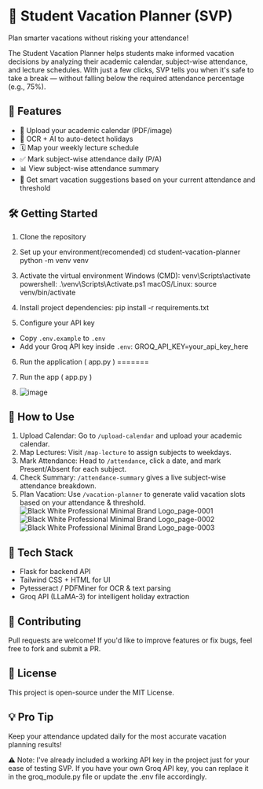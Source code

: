 🎒 Student Vacation Planner (SVP)
================================

Plan smarter vacations without risking your attendance!

The Student Vacation Planner helps students make informed vacation decisions by analyzing their academic calendar, subject-wise attendance, and lecture schedules. With just a few clicks, SVP tells you when it's safe to take a break — without falling below the required attendance percentage (e.g., 75%).

🚀 Features
-----------

- 📅 Upload your academic calendar (PDF/image)
- 🧠 OCR + AI to auto-detect holidays
- 🗓️ Map your weekly lecture schedule
- ✅ Mark subject-wise attendance daily (P/A)
- 📊 View subject-wise attendance summary
- 🌴 Get smart vacation suggestions based on your current attendance and threshold

🛠️ Getting Started
-------------------

1. Clone the repository

2. Set up your environment(recomended)
   cd student-vacation-planner
   python -m venv venv
   
3. Activate the virtual environment
   Windows (CMD): venv\Scripts\activate
   powershell: .\venv\Scripts\Activate.ps1
   macOS/Linux: source venv/bin/activate

5. Install project dependencies:
   pip install -r requirements.txt

7. Configure your API key

- Copy `.env.example` to `.env`
- Add your Groq API key inside `.env`:
GROQ_API_KEY=your_api_key_here

6. Run the application ( app.py )
=======
6. Run the app ( app.py )

  
8. ![image](https://github.com/user-attachments/assets/6f64ca77-4874-42e4-b0c0-25baa62f93df)


📌 How to Use
-------------

1. Upload Calendar: Go to `/upload-calendar` and upload your academic calendar.
2. Map Lectures: Visit `/map-lecture` to assign subjects to weekdays.
3. Mark Attendance: Head to `/attendance`, click a date, and mark Present/Absent for each subject.
4. Check Summary: `/attendance-summary` gives a live subject-wise attendance breakdown.
5. Plan Vacation: Use `/vacation-planner` to generate valid vacation slots based on your attendance & threshold.
![Black White Professional Minimal Brand Logo_page-0001](https://github.com/user-attachments/assets/8dca6501-db10-4eb6-808b-7e819c6c2038)
![Black White Professional Minimal Brand Logo_page-0002](https://github.com/user-attachments/assets/db3fb98c-2af2-458c-ae08-ea21e0bd18a7)
![Black White Professional Minimal Brand Logo_page-0003](https://github.com/user-attachments/assets/56655583-d3ef-4480-b9e0-3503f39a2924)




🤖 Tech Stack
-------------

- Flask for backend API
- Tailwind CSS + HTML for UI
- Pytesseract / PDFMiner for OCR & text parsing
- Groq API (LLaMA-3) for intelligent holiday extraction

📢 Contributing
---------------

Pull requests are welcome! If you'd like to improve features or fix bugs, feel free to fork and submit a PR.

📃 License
----------

This project is open-source under the MIT License.

💡 Pro Tip
----------

Keep your attendance updated daily for the most accurate vacation planning results!

⚠️ Note: I've already included a working API key in the project just for your ease of testing SVP. If you have your own Groq API key, you can replace it in the groq_module.py file or update the .env file accordingly.
